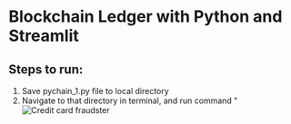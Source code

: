 # Blockchain Ledger with Python and Streamlit

## Steps to run:

1. Save pychain_1.py file to local directory
2. Navigate to that directory in terminal, and run command "
![Credit card fraudster](Images/credit_card_fraudster.jpg)
